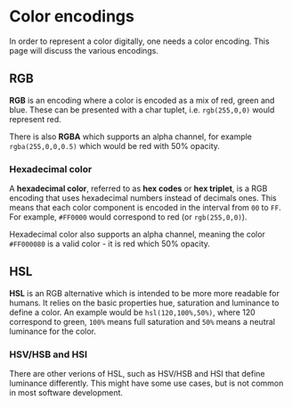 # Color encodings

In order to represent a color digitally, one needs a color encoding. This page
will discuss the various encodings.

## RGB

**RGB** is an encoding where a color is encoded as a mix of red, green and blue.
These can be presented with a char tuplet, i.e. `rgb(255,0,0)` would represent
red.

There is also **RGBA** which supports an alpha channel, for example
`rgba(255,0,0,0.5)` which would be red with 50% opacity.

### Hexadecimal color

A **hexadecimal color**, referred to as **hex codes** or **hex triplet**, is a
RGB encoding that uses hexadecimal numbers instead of decimals ones. This means
that each color component is encoded in the interval from `00` to `FF`. For
example, `#FF0000` would correspond to red (or `rgb(255,0,0)`).

Hexadecimal color also supports an alpha channel, meaning the color `#FF000080`
is a valid color - it is red which 50% opacity.

## HSL

**HSL** is an RGB alternative which is intended to be more more readable for
humans. It relies on the basic properties hue, saturation and luminance to
define a color. An example would be `hsl(120,100%,50%)`, where 120 correspond to
green, `100%` means full saturation and `50%` means a neutral luminance for the
color.

### HSV/HSB and HSI

There are other verions of HSL, such as HSV/HSB and HSI that define luminance
differently. This might have some use cases, but is not common in most software
development.
